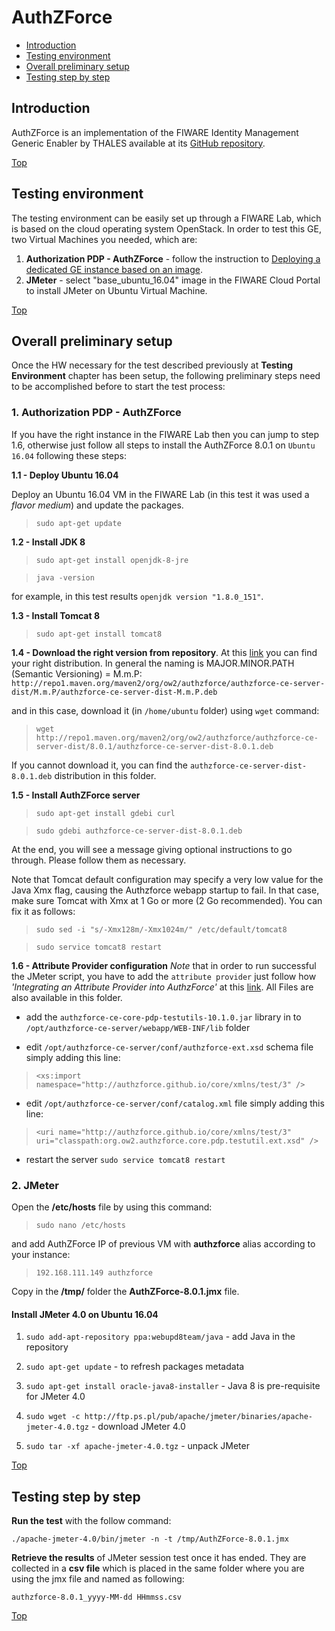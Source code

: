 # AuthZForce #

* [Introduction](#introduction)
* [Testing environment](#testing-environment)
* [Overall preliminary setup](#overall-preliminary-setup)
* [Testing step by step](#testing-step-by-step)


## Introduction ##

AuthZForce is an implementation of the FIWARE Identity Management Generic Enabler by THALES available at its [GitHub repository](https://github.com/authzforce). 

[Top](#authzforce)

## Testing environment ##

The testing environment can be easily set up through a FIWARE Lab, which is based on the cloud operating system OpenStack. 
In order to test this GE, two Virtual Machines you needed, which are: 

1. **Authorization PDP - AuthZForce** - follow the instruction to [Deploying a dedicated GE instance based on an image](https://catalogue.fiware.org/enablers/authorization-pdp-authzforce/creating-instances).
2. **JMeter** - select "base_ubuntu_16.04" image in the FIWARE Cloud Portal to install JMeter on Ubuntu Virtual Machine.

[Top](#authzforce)

## Overall preliminary setup ##

Once the HW necessary for the test described previously at **Testing Environment** chapter has been setup, the following preliminary steps need to be accomplished before to start the test process:


### 1. Authorization PDP - AuthZForce ###

If you have the right instance in the FIWARE Lab then you can jump to step 1.6, otherwise just follow all steps to install
the AuthZForce 8.0.1 on `Ubuntu 16.04` following these steps:

**1.1 - Deploy Ubuntu 16.04**

Deploy an Ubuntu 16.04 VM in the FIWARE Lab (in this test it was used a *flavor medium*) and update the packages.

> `sudo apt-get update`

**1.2 - Install JDK 8** 

> `sudo apt-get install openjdk-8-jre`

> `java -version`

for example, in this test results `openjdk version "1.8.0_151"`.

**1.3 - Install Tomcat 8**

> `sudo apt-get install tomcat8`

**1.4 - Download the right version from repository**. At this [link](http://repo1.maven.org/maven2/org/ow2/authzforce/authzforce-ce-server-dist/) you can find your right distribution. In general the naming is MAJOR.MINOR.PATH (Semantic Versioning) = M.m.P: `http://repo1.maven.org/maven2/org/ow2/authzforce/authzforce-ce-server-dist/M.m.P/authzforce-ce-server-dist-M.m.P.deb`

and in this case, download it (in `/home/ubuntu` folder) using `wget` command:

> `wget http://repo1.maven.org/maven2/org/ow2/authzforce/authzforce-ce-server-dist/8.0.1/authzforce-ce-server-dist-8.0.1.deb`

If you cannot download it, you can find the `authzforce-ce-server-dist-8.0.1.deb` distribution in this folder.

**1.5 - Install AuthZForce server**

> `sudo apt-get install gdebi curl`

> `sudo gdebi authzforce-ce-server-dist-8.0.1.deb`

At the end, you will see a message giving optional instructions to go through. Please follow them as necessary.

Note that Tomcat default configuration may specify a very low value for the Java Xmx flag, causing the Authzforce webapp startup to fail. In that case, make sure Tomcat with Xmx at 1 Go or more (2 Go recommended). You can fix it as follows:

> `sudo sed -i "s/-Xmx128m/-Xmx1024m/" /etc/default/tomcat8`

> `sudo service tomcat8 restart`

**1.6 - Attribute Provider configuration**
*Note* that in order to run successful the JMeter script, you have to add the `attribute provider` just follow how *'Integrating an Attribute Provider into AuthzForce'* at this [link](https://github.com/authzforce/core/wiki/Attribute-Providers#integrating-an-attribute-provider-into-authzforce). All Files are also available in this folder.

* add the `authzforce-ce-core-pdp-testutils-10.1.0.jar` library in to `/opt/authzforce-ce-server/webapp/WEB-INF/lib` folder

* edit `/opt/authzforce-ce-server/conf/authzforce-ext.xsd` schema file simply adding this line:
	
> `<xs:import namespace="http://authzforce.github.io/core/xmlns/test/3" />`

* edit `/opt/authzforce-ce-server/conf/catalog.xml` file simply adding this line:

> `<uri name="http://authzforce.github.io/core/xmlns/test/3" uri="classpath:org.ow2.authzforce.core.pdp.testutil.ext.xsd" />`
 
 * restart the server `sudo service tomcat8 restart`


### 2. JMeter ###

Open the **/etc/hosts** file by using this command:

> `sudo nano /etc/hosts` 

and add AuthZForce IP of previous VM with **authzforce** alias according to your instance: 

> `192.168.111.149 authzforce`


Copy in the **/tmp/** folder the **AuthZForce-8.0.1.jmx** file.


#### Install JMeter 4.0 on Ubuntu 16.04 ####

1. `sudo add-apt-repository ppa:webupd8team/java` - add Java in the repository

2. `sudo apt-get update` - to refresh packages metadata

3. `sudo apt-get install oracle-java8-installer` - Java 8 is pre-requisite for JMeter 4.0

4. `sudo wget -c http://ftp.ps.pl/pub/apache/jmeter/binaries/apache-jmeter-4.0.tgz` - download JMeter 4.0

5. `sudo tar -xf apache-jmeter-4.0.tgz` - unpack JMeter

[Top](#authzforce)

## Testing step by step ##

**Run the test** with the follow command: 

`./apache-jmeter-4.0/bin/jmeter -n -t /tmp/AuthZForce-8.0.1.jmx`

**Retrieve the results** of JMeter session test once it has ended. They are collected in a **csv file** which is placed in the same folder where you are using the jmx file and named as following: 

`authzforce-8.0.1_yyyy-MM-dd HHmmss.csv`

[Top](#authzforce)